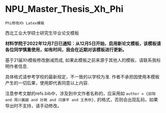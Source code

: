 # NPU_Master_Thesis_Xh_Phi
 `Phi修改Xh Latex模板`

西北工业大学硕士研究生毕业论文模板

**材料学院于2022年12月7日已通知：从12月5日开始，启用新论文模板，该模板请各位同学慎重使用，如有时间，我会在近期对该模板进行更新。**

基于21届Xh模板修改删减而成, 如果此模板之前来源于其他人的模板，请联系我标明作者信息.

具体格式请参考学校的最新规定，不一致的以学校为准.
作者不承担因使用本模板产生的一切后果，使用即代表同意以上内容.

注意参考文献的refs.bib中，涉及到中文作者名称的，应采用如
`author = {邱阳 and 周川冀越 and 孙艳 and 闫康平 and 王贵欣},`
的格式，否则会出现乱码，如果导出时不支持，请手动修改。


